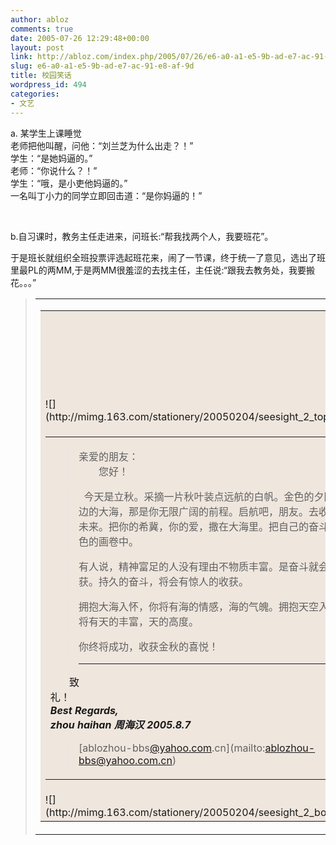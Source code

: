 ```yaml
---
author: abloz
comments: true
date: 2005-07-26 12:29:48+00:00
layout: post
link: http://abloz.com/index.php/2005/07/26/e6-a0-a1-e5-9b-ad-e7-ac-91-e8-af-9d/
slug: e6-a0-a1-e5-9b-ad-e7-ac-91-e8-af-9d
title: 校园笑话
wordpress_id: 494
categories:
- 文艺
---
```


a. 某学生上课睡觉   
老师把他叫醒，问他：“刘兰芝为什么出走？！”   
学生：“是她妈逼的。”   
老师：“你说什么？！”   
学生：“哦，是小吏他妈逼的。”   
一名叫丁小力的同学立即回击道：“是你妈逼的！”




 




b.自习课时，教务主任走进来，问班长:“帮我找两个人，我要班花”。




于是班长就组织全班投票评选起班花来，闹了一节课，终于统一了意见，选出了班里最PL的两MM,于是两MM很羞涩的去找主任，主任说:“跟我去教务处，我要搬花。。。”




<blockquote>

> 
> 
<table cellpadding="0" width="100%" border="0" cellspacing="0" >
<tbody >
<tr >

> <td align="middle" valign="top" >
<table bgcolor="#efe6de" cellspacing="0" align="center" width="99%" cellpadding="0" border="0" >
<tbody >
<tr align="left" valign="bottom" >

> <td height="184" >![](http://mimg.163.com/stationery/20050204/seesight_2_top_left.jpg)
> </td></tr>
<tr >

> <td >  

<table width="85%" align="center" >
<tbody >
<tr >

> <td >

> 
> 亲爱的朋友：  
　　您好！  


> 
>   今天是立秋。采摘一片秋叶装点远航的白帆。金色的夕阳映着无边的大海，那是你无限广阔的前程。启航吧，朋友。去收获你的未来。把你的希冀，你的爱，撒在大海里。把自己的奋斗融入金色的画卷中。
> 
> 

> 
> 有人说，精神富足的人没有理由不物质丰富。是奋斗就会有收获。持久的奋斗，将会有惊人的收获。
> 
> 

> 
> 拥抱大海入怀，你将有海的情感，海的气魄。拥抱天空入怀，你将有天的丰富，天的高度。
> 
> 

> 
> 你终将成功，收获金秋的喜悦！
> 
>   


> 
> 

> 
> * * *
> 
> 
       致  
礼！  
**_Best Regards,_**   
**_zhou haihan 周海汉 2005.8.7_**
> 
> 

> 
> 

> 
> [ablozhou-bbs[@yahoo.com](mailto:ablozhou-bbs@yahoo.com).cn](mailto:ablozhou-bbs@yahoo.com.cn)  

> 
> </td></tr></tbody></table>
> </td></tr>
<tr align="left" >

> <td >![](http://mimg.163.com/stationery/20050204/seesight_2_bot_left.jpg)
> </td></tr></tbody></table>
> </td></tr></tbody></table>
> 
> 
```

